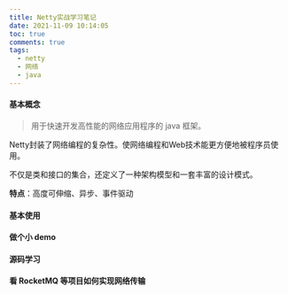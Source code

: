 ```yaml
---
title: Netty实战学习笔记
date: 2021-11-09 10:14:05
toc: true
comments: true
tags:
  - netty
  - 网络
  - java
---
```


#### 基本概念

> 用于快速开发高性能的网络应用程序的 java 框架。

Netty封装了网络编程的复杂性。使网络编程和Web技术能更方便地被程序员使用。

不仅是类和接口的集合，还定义了一种架构模型和一套丰富的设计模式。

**特点**：高度可伸缩、异步、事件驱动

#### 基本使用

#### 做个小 demo

#### 源码学习

#### 看 RocketMQ 等项目如何实现网络传输
